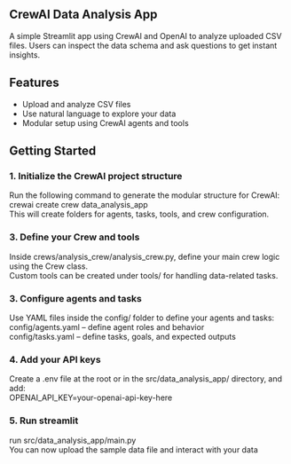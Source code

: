 ## CrewAI Data Analysis App

A simple Streamlit app using CrewAI and OpenAI to analyze uploaded CSV files. Users can inspect the data schema and ask questions to get instant insights.

## Features

- Upload and analyze CSV files
- Use natural language to explore your data
- Modular setup using CrewAI agents and tools

## Getting Started

### 1. Initialize the CrewAI project structure

Run the following command to generate the modular structure for CrewAI: crewai create crew data_analysis_app  
This will create folders for agents, tasks, tools, and crew configuration.  

### 3. Define your Crew and tools

Inside crews/analysis_crew/analysis_crew.py, define your main crew logic using the Crew class.  
Custom tools can be created under tools/ for handling data-related tasks.

### 3. Configure agents and tasks

Use YAML files inside the config/ folder to define your agents and tasks:  
config/agents.yaml – define agent roles and behavior  
config/tasks.yaml – define tasks, goals, and expected outputs

### 4. Add your API keys

Create a .env file at the root or in the src/data_analysis_app/ directory, and add:  
OPENAI_API_KEY=your-openai-api-key-here

### 5. Run streamlit

run src/data_analysis_app/main.py  
You can now upload the sample data file and interact with your data